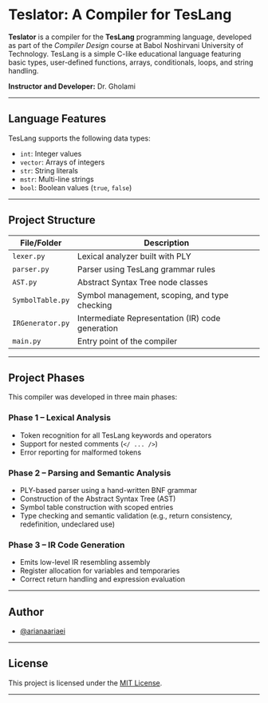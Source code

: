 # Teslator: A Compiler for TesLang

**Teslator** is a compiler for the **TesLang** programming language, developed as part of the *Compiler Design* course at Babol Noshirvani University of Technology. TesLang is a simple C-like educational language featuring basic types, user-defined functions, arrays, conditionals, loops, and string handling.


**Instructor and Developer:** Dr. Gholami

---

## Language Features

TesLang supports the following data types:

- `int`: Integer values  
- `vector`: Arrays of integers  
- `str`: String literals  
- `mstr`: Multi-line strings  
- `bool`: Boolean values (`true`, `false`)

---

## Project Structure

| File/Folder         | Description                                      |
|---------------------|--------------------------------------------------|
| `lexer.py`          | Lexical analyzer built with PLY                  |
| `parser.py`         | Parser using TesLang grammar rules               |
| `AST.py`            | Abstract Syntax Tree node classes                |
| `SymbolTable.py`    | Symbol management, scoping, and type checking    |
| `IRGenerator.py`    | Intermediate Representation (IR) code generation |
| `main.py`           | Entry point of the compiler                      |

---

## Project Phases

This compiler was developed in three main phases:

### Phase 1 – Lexical Analysis
- Token recognition for all TesLang keywords and operators  
- Support for nested comments (`</ ... />`)  
- Error reporting for malformed tokens  

### Phase 2 – Parsing and Semantic Analysis
- PLY-based parser using a hand-written BNF grammar  
- Construction of the Abstract Syntax Tree (AST)  
- Symbol table construction with scoped entries  
- Type checking and semantic validation (e.g., return consistency, redefinition, undeclared use)  

### Phase 3 – IR Code Generation
- Emits low-level IR resembling assembly  
- Register allocation for variables and temporaries  
- Correct return handling and expression evaluation  

---

## Author

- [@arianaariaei](https://github.com/arianaariaei)  

---

## License

This project is licensed under the [MIT License](LICENSE).

---
